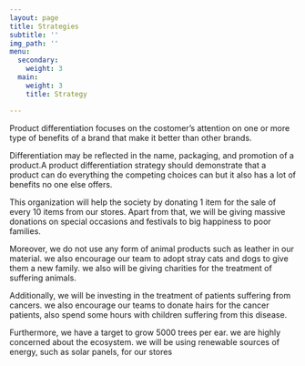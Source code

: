 ```yaml
---
layout: page
title: Strategies
subtitle: ''
img_path: ''
menu:
  secondary:
    weight: 3
  main:
    weight: 3
    title: Strategy

---
```

Product differentiation focuses on the costomer’s attention on one or more type of benefits of a brand that make it better than other brands.

Differentiation may be reflected in the name, packaging, and promotion of a product.A product differentiation strategy should demonstrate that a product can do everything the competing choices can but it also has a lot of benefits no one else offers.

This organization will help the society by donating 1 item for the sale of every 10 items from our stores. Apart from that, we will be giving massive donations on special occasions and festivals to big happiness to poor families.

Moreover, we do not use any form of animal products such as leather in our material. we also encourage our team to adopt stray cats and dogs to give them a new family. we also will be giving charities for the treatment of suffering animals.

Additionally, we will be investing in the treatment of patients suffering from cancers. we also encourage our teams to donate hairs for the cancer patients, also spend some hours with children suffering from this disease.

Furthermore, we have a target to grow 5000 trees per ear. we are highly concerned about the ecosystem. we will be using renewable sources of energy, such as solar panels, for our stores